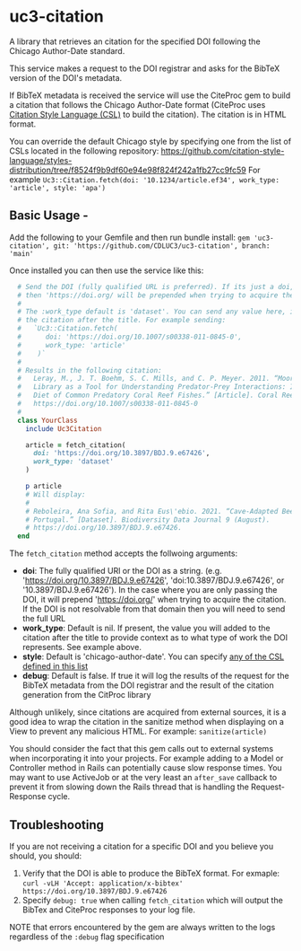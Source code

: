 uc3-citation
===============

A library that retrieves an citation for the specified DOI following the Chicago Author-Date standard.

This service makes a request to the DOI registrar and asks for the BibTeX version of the DOI's metadata.

If BibTeX metadata is received the service will use the CiteProc gem to build a citation that follows the Chicago Author-Date format (CiteProc uses [Citation Style Language (CSL)](https://citationstyles.org/) to build the citation). The citation is in HTML format.

You can override the default Chicago style by specifying one from the list of CSLs located in the following repository: https://github.com/citation-style-language/styles-distribution/tree/f8524f9b9df60e94e98f824f242a1fb27cc9fc59
For example `Uc3::Citation.fetch(doi: '10.1234/article.ef34', work_type: 'article', style: 'apa')`

## Basic Usage -

Add the following to your Gemfile and then run bundle install:
`gem 'uc3-citation', git: 'https://github.com/CDLUC3/uc3-citation', branch: 'main'`

Once installed you can then use the service like this:
```ruby
  # Send the DOI (fully qualified URL is preferred). If its just a doi,
  # then 'https://doi.org/ will be prepended when trying to acquire the citation
  #
  # The :work_type default is 'dataset'. You can send any value here, it gets appended to
  # the citation after the title. For example sending:
  #   `Uc3::Citation.fetch(
  #      doi: 'https://doi.org/10.1007/s00338-011-0845-0',
  #      work_type: 'article'
  #    )`
  #
  # Results in the following citation:
  #   Leray, M., J. T. Boehm, S. C. Mills, and C. P. Meyer. 2011. “Moorea BIOCODE Barcode
  #   Library as a Tool for Understanding Predator-Prey Interactions: Insights into the
  #   Diet of Common Predatory Coral Reef Fishes.” [Article]. Coral Reefs 31 (2): 383–88.
  #   https://doi.org/10.1007/s00338-011-0845-0
  #
  class YourClass
    include Uc3Citation

    article = fetch_citation(
      doi: 'https://doi.org/10.3897/BDJ.9.e67426',
      work_type: 'dataset'
    )

    p article
    # Will display:
    #
    # Reboleira, Ana Sofia, and Rita Eus\'ebio. 2021. “Cave-Adapted Beetles from Continental
    # Portugal.” [Dataset]. Biodiversity Data Journal 9 (August).
    # https://doi.org/10.3897/BDJ.9.e67426.
  end
```

The `fetch_citation` method accepts the follwoing arguments:
- **doi**: The fully qualified URl or the DOI as a string. (e.g. 'https://doi.org/10.3897/BDJ.9.e67426', 'doi:10.3897/BDJ.9.e67426', or '10.3897/BDJ.9.e67426'). In the case where you are only passing the DOI, it will prepend 'https://doi.org/' when trying to acquire the citation. If the DOI is not resolvable from that domain then you will need to send the full URL
- **work_type**: Default is nil. If present, the value you will added to the citation after the title to provide context as to what type of work the DOI represents. See example above.
- **style**: Default is 'chicago-author-date'. You can specify [any of the CSL defined in this list](https://github.com/citation-style-language/styles-distribution/tree/f8524f9b9df60e94e98f824f242a1fb27cc9fc59)
- **debug**: Default is false. If true it will log the results of the request for the BibTeX metadata from the DOI registrar and the result of the citation generation from the CitProc library

Although unlikely, since citations are acquired from external sources, it is a good idea to wrap the citation in the sanitize method when displaying on a View to prevent any malicious HTML. For example: `sanitize(article)`

You should consider the fact that this gem calls out to external systems when incorporating it into your projects. For example adding to a Model or Controller method in Rails can potentially cause slow response times. You may want to use ActiveJob or at the very least an `after_save` callback to prevent it from slowing down the Rails thread that is handling the Request-Response cycle.

## Troubleshooting

If you are not receiving a citation for a specific DOI and you believe you should, you should:

1. Verify that the DOI is able to produce the BibTeX format. For exmaple: `curl -vLH 'Accept: application/x-bibtex' https://doi.org/10.3897/BDJ.9.e67426`
2. Specify `debug: true` when calling `fetch_citation` which will output the BibTex and CiteProc responses to your log file.

NOTE that errors encountered by the gem are always written to the logs regardless of the `:debug` flag specification
